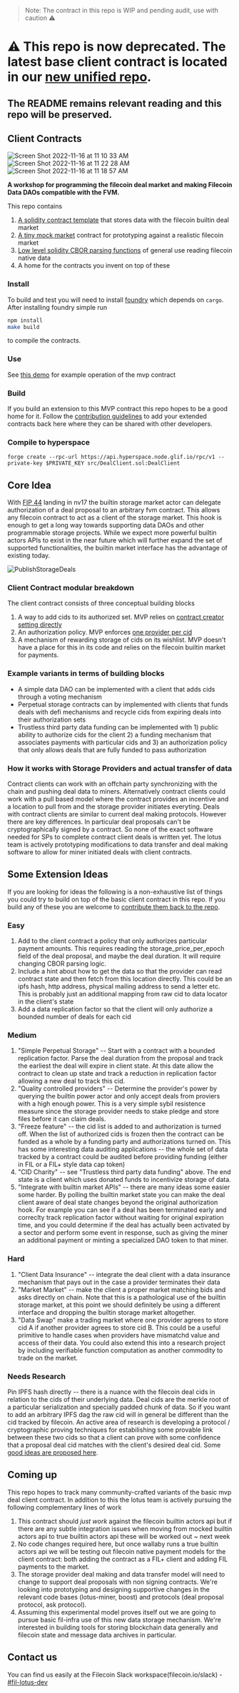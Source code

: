 > Note: The contract in this repo is WIP and pending audit, use with caution :warning:

# :warning: This repo is now deprecated. The latest base client contract is located in our [new unified repo](https://github.com/filecoin-project/fvm-starter-kit-deal-making/tree/main/client-contract). 

## The README remains relevant reading and this repo will be preserved. 

## Client Contracts
![Screen Shot 2022-11-16 at 11 10 33 AM](https://user-images.githubusercontent.com/5515260/202233423-691bca60-06b7-41d1-a808-e182119778ec.png)![Screen Shot 2022-11-16 at 11 22 28 AM](https://user-images.githubusercontent.com/5515260/202236079-cbb4d257-5abf-458f-b18f-775ceca29170.png)
![Screen Shot 2022-11-16 at 11 18 57 AM](https://user-images.githubusercontent.com/5515260/202235551-09c82221-0e5f-4e3c-aa36-fd2fbe170f20.png)

**A workshop for programming the filecoin deal market and making Filecoin Data DAOs compatible with the FVM.**

This repo contains 
1. [A solidity contract template](https://github.com/lotus-web3/client-contract/blob/main/src/DealClient.sol#L15) that stores data with the filecoin builtin deal market
2. [A tiny mock market](https://github.com/lotus-web3/client-contract/blob/main/src/DealClient.sol#L7) contract for prototyping against a realistic filecoin market
3. [Low level solidity CBOR parsing functions](https://github.com/lotus-web3/client-contract/blob/main/src/CBORParse.sol#L129) of general use reading filecoin native data
4. A home for the contracts you invent on top of these 

### Install

To build and test you will need to install [foundry](https://github.com/foundry-rs/foundry/blob/master/README.md) which depends on `cargo`.  After installing foundry simple run

```sh
npm install
make build
```

to compile the contracts.

### Use

See [this demo](https://www.youtube.com/watch?v=2Cpahhb0IW0) for example operation of the mvp contract

### Build

If you build an extension to this MVP contract this repo hopes to be a good home for it.  Follow the [contribution guidelines](https://github.com/lotus-web3/client-contract/blob/main/CONTRIBUTING.md) to add your extended contracts back here where they can be shared with other developers.

### Compile to hyperspace

```
forge create --rpc-url https://api.hyperspace.node.glif.io/rpc/v1 --private-key $PRIVATE_KEY src/DealClient.sol:DealClient
```

## Core Idea

With [FIP 44](https://github.com/filecoin-project/FIPs/blob/master/FIPS/fip-0044.md) landing in nv17 the builtin storage market actor can delegate authorization of a deal proposal to an arbitrary fvm contract.  This allows any filecoin contract to act as a client of the storage market.  This hook is enough to get a long way towards supporting data DAOs and other programmable storage projects.  While we expect more powerful builtin actors APIs to exist in the near future which will further expand the set of supported functionalities, the builtin market interface has the advantage of existing today.

![PublishStorageDeals](https://user-images.githubusercontent.com/5515260/202312700-d47d90a0-245d-4a90-afc4-f2a3a0c3960e.png)


### Client Contract modular breakdown

The client contract consists of three conceptual building blocks
1. A way to add cids to its authorized set.  MVP relies on [contract creator setting directly](https://github.com/lotus-web3/client-contract/blob/main/src/DealClient.sol#L30)
2. An authorization policy. MVP enforces [one provider per cid](https://github.com/lotus-web3/client-contract/blob/main/src/DealClient.sol#L36)
3. A mechanism of rewarding storage of cids on its wishlist. MVP doesn't have a place for this in its code and relies on the filecoin builtin market for payments.

### Example variants in terms of building blocks
* A simple data DAO can be implemented with a client that adds cids through a voting mechanism
* Perpetual storage contracts can by implemented with clients that funds deals with defi mechanisms and recycle cids from expiring deals into their authorization sets
* Trustless third party data funding can be implemented with 1) public ability to authorize cids for the client 2) a funding mechanism that associates payments with particular cids and 3) an authorization policy that only allows deals that are fully funded to pass authorization


### How it works with Storage Providers and actual transfer of data

Contract clients can work with an offchain party synchronizing with the chain and pushing deal data to miners. Alternatively contract clients could work with a pull based model where the contract provides an incentive and a location to pull from and the storage provider initiates everyting.  Deals with contract clients are similar to current deal making protocols.  However there are key differences. In particular deal proposals can't be cryptographically signed by a contract. So none of the exact software needed for SPs to complete contract client deals is written yet.  The lotus team is actively prototyping modifications to data transfer and deal making software to allow for miner initiated deals with client contracts.

## Some Extension Ideas

If you are looking for ideas the following is a non-exhaustive list of things you could try to build on top of the basic client contract in this repo.  If you build any of these you are welcome to [contribute them back to the repo](https://github.com/lotus-web3/client-contract/blob/main/CONTRIBUTING.md).


### Easy
1. Add to the client contract a policy that only authorizes particular payment amounts.  This requires reading the storage_price_per_epoch field of the deal proposal, and maybe the deal duration.  It will require changing CBOR parsing logic.
2. Include a hint about how to get the data so that the provider can read contract state and then fetch from this location directly.  This could be an ipfs hash, http address, physical mailing address to send a letter etc.  This is probably just an additional mapping from raw cid to data locator in the client's state
3. Add a data replication factor so that the client will only authorize a bounded number of deals for each cid

### Medium
1. "Simple Perpetual Storage" -- Start with a contract with a bounded replication factor.  Parse the deal duration from the proposal and track the earliest the deal will expire in client state.  At this date allow the contract to clean up state and track a reduction in replication factor allowing a new deal to track this cid.
2. "Quality controlled providers" -- Determine the provider's power by querying the builtin power actor and only accept deals from proviers with a high enough power. This is a very simple sybil resistence measure since the storage provider needs to stake pledge and store files before it can claim deals.
3. "Freeze feature" -- the cid list is added to and authorization is turned off.  When the list of authorized cids is frozen then the contract can be funded as a whole by a funding party and authorizations turned on.  This has some interesting data auditing applications -- the whole set of data tracked by a contract could be audited before providing funding (either in FIL or a FIL+ style data cap token)
4. "CID Charity" -- see "Trustless third party data funding" above.  The end state is a client which uses donated funds to incentivize storage of data.
3. "Integrate with builtin market APIs" -- there are many ideas some easier some harder.  By polling the builtin market state you can make the deal client aware of deal state changes beyond the original authorization hook.  For example you can see if a deal has been terminated early and correclty track replication factor without waiting for original expiration time, and you could determine if the deal has actually been activated by a sector and perform some event in response, such as giving the miner an additional payment or minting a specialized DAO token to that miner.


### Hard

1. "Client Data Insurance" -- integrate the deal client with a data insurance mechanism that pays out in the case a provider terminates their data
2. "Market Market" -- make the client a proper market matching bids and asks directly on chain.  Note that this is a pathological use of the builtin storage market, at this point we should definitely be using a different interface and dropping the builtin storage market altogether.
3. "Data Swap" make a trading market where one provider agrees to store cid A if another provider agrees to store cid B.  This could be a useful primitive to handle cases when providers have mismatchd value and access of their data.  You could also extend this into a research project by including verifiable function computation as another commodity to trade on the market.


### Needs Research

Pin IPFS hash directly -- there is a nuance with the filecoin deal cids in relation to the cids of their underlying data. Deal cids are the merkle root of a particular serialization and specially padded chunk of data.  So if you want to add an arbitrary IPFS dag the raw cid will in general be different than the cid tracked by filecoin.  An active area of research is developing a protocol / cryptographic proving techniques for estabilishing some provable link between these two cids so that a client can prove with some confidence that a proposal deal cid matches with the client's desired deal cid.  Some [good ideas are proposed here](https://www.notion.so/pl-strflt/Proposal-Non-interactive-Proof-of-Wrong-Merkle-Tree-Translation-9736f54e911241ce8bfb23b9cee29709).


## Coming up

This repo hopes to track many community-crafted variants of the basic mvp deal client contract.  In addition to this the lotus team is actively pursuing the following complementary lines of work

1. This contract should *just work* against the filecoin builtin actors api but if there are any subtle integration issues when moving from mocked builtin actors api to true builtin actors api these will be worked out ~ next week
2. No code changes required here, but once wallaby runs a true builtin actors api we will be testing out filecoin native payment models for the client contract: both adding the contract as a FIL+ client and adding FIL payments to the market.
3. The storage provider deal making and data transfer model will need to change to support deal proposals with non signing contracts.  We're looking into prototyping and designing supportive changes in the relevant code bases (lotus-miner, boost) and protocols (deal proposal protocol, ask protocol).
4. Assuming this experimental model proves itself out we are going to pursue basic fil-infra use of this new data storage mechanism.  We're interested in building tools for storing blockchain data generally and filecoin state and message data archives in particular.


## Contact us
You can find us easily at the Filecoin Slack workspace(filecoin.io/slack) - [#fil-lotus-dev](https://filecoinproject.slack.com/archives/CP50PPW2X)

